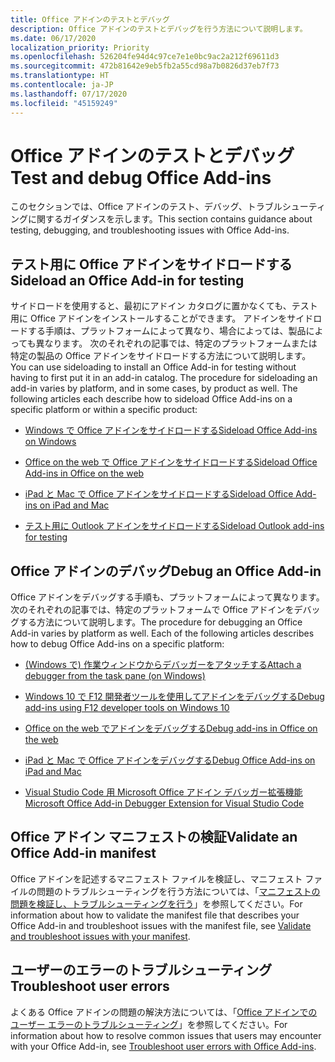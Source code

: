 ```yaml
---
title: Office アドインのテストとデバッグ
description: Office アドインのテストとデバッグを行う方法について説明します。
ms.date: 06/17/2020
localization_priority: Priority
ms.openlocfilehash: 526204fe94d4c97ce7e1e0bc9ac2a212f69611d3
ms.sourcegitcommit: 472b81642e9eb5fb2a55cd98a7b0826d37eb7f73
ms.translationtype: HT
ms.contentlocale: ja-JP
ms.lasthandoff: 07/17/2020
ms.locfileid: "45159249"
---
```

# <a name="test-and-debug-office-add-ins"></a><span data-ttu-id="f1e92-103">Office アドインのテストとデバッグ</span><span class="sxs-lookup"><span data-stu-id="f1e92-103">Test and debug Office Add-ins</span></span>

<span data-ttu-id="f1e92-104">このセクションでは、Office アドインのテスト、デバッグ、トラブルシューティングに関するガイダンスを示します。</span><span class="sxs-lookup"><span data-stu-id="f1e92-104">This section contains guidance about testing, debugging, and troubleshooting issues with Office Add-ins.</span></span>

## <a name="sideload-an-office-add-in-for-testing"></a><span data-ttu-id="f1e92-105">テスト用に Office アドインをサイドロードする</span><span class="sxs-lookup"><span data-stu-id="f1e92-105">Sideload an Office Add-in for testing</span></span>

<span data-ttu-id="f1e92-p101">サイドロードを使用すると、最初にアドイン カタログに置かなくても、テスト用に Office アドインをインストールすることができます。 アドインをサイドロードする手順は、プラットフォームによって異なり、場合によっては、製品によっても異なります。 次のそれぞれの記事では、特定のプラットフォームまたは特定の製品の Office アドインをサイドロードする方法について説明します。</span><span class="sxs-lookup"><span data-stu-id="f1e92-p101">You can use sideloading to install an Office Add-in for testing without having to first put it in an add-in catalog. The procedure for sideloading an add-in varies by platform, and in some cases, by product as well. The following articles each describe how to sideload Office Add-ins on a specific platform or within a specific product:</span></span>

- [<span data-ttu-id="f1e92-109">Windows で Office アドインをサイドロードする</span><span class="sxs-lookup"><span data-stu-id="f1e92-109">Sideload Office Add-ins on Windows</span></span>](create-a-network-shared-folder-catalog-for-task-pane-and-content-add-ins.md)

- [<span data-ttu-id="f1e92-110">Office on the web で Office アドインをサイドロードする</span><span class="sxs-lookup"><span data-stu-id="f1e92-110">Sideload Office Add-ins in Office on the web</span></span>](sideload-office-add-ins-for-testing.md)

- [<span data-ttu-id="f1e92-111">iPad と Mac で Office アドインをサイドロードする</span><span class="sxs-lookup"><span data-stu-id="f1e92-111">Sideload Office Add-ins on iPad and Mac</span></span>](sideload-an-office-add-in-on-ipad-and-mac.md)

- [<span data-ttu-id="f1e92-112">テスト用に Outlook アドインをサイドロードする</span><span class="sxs-lookup"><span data-stu-id="f1e92-112">Sideload Outlook add-ins for testing</span></span>](../outlook/sideload-outlook-add-ins-for-testing.md)

## <a name="debug-an-office-add-in"></a><span data-ttu-id="f1e92-113">Office アドインのデバッグ</span><span class="sxs-lookup"><span data-stu-id="f1e92-113">Debug an Office Add-in</span></span>

<span data-ttu-id="f1e92-p102">Office アドインをデバッグする手順も、プラットフォームによって異なります。 次のそれぞれの記事では、特定のプラットフォームで Office アドインをデバッグする方法について説明します。</span><span class="sxs-lookup"><span data-stu-id="f1e92-p102">The procedure for debugging an Office Add-in varies by platform as well. Each of the following articles describes how to debug Office Add-ins on a specific platform:</span></span>

- [<span data-ttu-id="f1e92-116">(Windows で) 作業ウィンドウからデバッガーをアタッチする</span><span class="sxs-lookup"><span data-stu-id="f1e92-116">Attach a debugger from the task pane (on Windows)</span></span>](attach-debugger-from-task-pane.md)

- [<span data-ttu-id="f1e92-117">Windows 10 で F12 開発者ツールを使用してアドインをデバッグする</span><span class="sxs-lookup"><span data-stu-id="f1e92-117">Debug add-ins using F12 developer tools on Windows 10</span></span>](debug-add-ins-using-f12-developer-tools-on-windows-10.md)

- [<span data-ttu-id="f1e92-118">Office on the web でアドインをデバッグする</span><span class="sxs-lookup"><span data-stu-id="f1e92-118">Debug add-ins in Office on the web</span></span>](debug-add-ins-in-office-online.md)

- [<span data-ttu-id="f1e92-119">iPad と Mac で Office アドインをデバッグする</span><span class="sxs-lookup"><span data-stu-id="f1e92-119">Debug Office Add-ins on iPad and Mac</span></span>](debug-office-add-ins-on-ipad-and-mac.md)

- [<span data-ttu-id="f1e92-120">Visual Studio Code 用 Microsoft Office アドイン デバッガー拡張機能</span><span class="sxs-lookup"><span data-stu-id="f1e92-120">Microsoft Office Add-in Debugger Extension for Visual Studio Code</span></span>](debug-with-vs-extension.md)

## <a name="validate-an-office-add-in-manifest"></a><span data-ttu-id="f1e92-121">Office アドイン マニフェストの検証</span><span class="sxs-lookup"><span data-stu-id="f1e92-121">Validate an Office Add-in manifest</span></span>

<span data-ttu-id="f1e92-122">Office アドインを記述するマニフェスト ファイルを検証し、マニフェスト ファイルの問題のトラブルシューティングを行う方法については、「[マニフェストの問題を検証し、トラブルシューティングを行う](troubleshoot-manifest.md)」を参照してください。</span><span class="sxs-lookup"><span data-stu-id="f1e92-122">For information about how to validate the manifest file that describes your Office Add-in and troubleshoot issues with the manifest file, see [Validate and troubleshoot issues with your manifest](troubleshoot-manifest.md).</span></span>

## <a name="troubleshoot-user-errors"></a><span data-ttu-id="f1e92-123">ユーザーのエラーのトラブルシューティング</span><span class="sxs-lookup"><span data-stu-id="f1e92-123">Troubleshoot user errors</span></span>

<span data-ttu-id="f1e92-124">よくある Office アドインの問題の解決方法については、「[Office アドインでのユーザー エラーのトラブルシューティング](testing-and-troubleshooting.md)」を参照してください。</span><span class="sxs-lookup"><span data-stu-id="f1e92-124">For information about how to resolve common issues that users may encounter with your Office Add-in, see [Troubleshoot user errors with Office Add-ins](testing-and-troubleshooting.md).</span></span>
